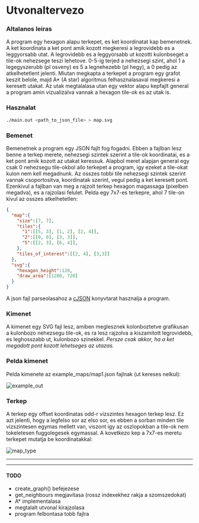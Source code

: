 # Utvonaltervezo

### Altalanos leiras

A program egy hexagon alapu terkepet, es ket koordinatat kap bemenetnek.
A ket koordinata a ket pont amik kozott megkeresi a legrovidebb es a
leggyorsabb utat. A legrovidebb es a leggyorsabb ut kozotti kulonbseget
a tile-ok nehezsege teszi lehetove. 0-5-ig terjed a nehezsegi szint,
ahol 1 a legegyszerubb (pl osveny) es 5 a legnehezebb (pl hegy), a 0 pedig
az atkelhetetlent jelenti. Miutan megkapta a terkepet a program egy grafot 
keszit belole, majd A\* (A star) algoritmus felhasznalasaval megkeresi a keresett
utakat. Az utak megtalalasa utan egy vektor alapu kepfajlt general a program amin
vizualizalva vannak a hexagon tile-ok es az utak is.

### Hasznalat

```bash
./main.out <path_to_json_file> > map.svg
```

### Bemenet

Bemenetnek a program egy JSON fajlt fog fogadni. Ebben a fajlban lesz
benne a terkep merete, nehezsegi szintek szerint a tile-ok koordinatai,
es a ket pont amik kozott az utakat keressuk. Alapbol meret alapjan
general egy csak 0 nehezsegu tile-okbol allo terkepet a program, igy
ezeket a tile-okat kulon nem kell megadnunk. Az osszes tobbi tile
nehezsegi szintek szerint vannak csoportositva, koordinatak szerint, vegul
pedig a ket keresett pont.
Ezenkivul a fajlban van meg a rajzolt terkep hexagon magassaga (pixelben
megadva), es a rajzolasi felulet.
Pelda egy 7x7-es terkepre, ahol 7 tile-on kivul az osszes atkelhetetlen:

```json
{
  "map":{
    "size":[7, 7],
    "tiles":{
      "1":[[5, 3], [1, 2], [2, 4]],
      "2":[[0, 0], [3, 3]],
      "5":[[2, 3], [6, 4]],
    },
    "tiles_of_interest":[[2, 4], [3,3]]
  },
  "svg":{
    "hexagon_height":120,
    "draw_area":[1280, 720]
  }
}
```

A json fajl parseolasahoz a [cJSON](https://github.com/DaveGamble/cJSON) konyvtarat hasznalja a program.

### Kimenet

A kimenet egy SVG fajl lesz, amiben meglesznek kolonboztetve grafikusan
a kulonbozo nehezsegu tile-ok, es ra lesz rajzolva a kiszamitott legrovidebb, es
leghosszabb ut, kulonbozo szinekkel. *Persze csak akkor, ha a ket megadott
pont kozott lehetseges az utazas.*

### Pelda kimenet

Pelda kimenete az example\_maps/map1.json fajlnak (ut kereses nelkul):

![example\_out](https://i.imgur.com/0qw5YC9.png, "example_out")

### Terkep

A terkep egy offset koordinatas odd-r vizszintes hexagon terkep lesz. Ez
azt jelenti, hogy a legfelso sor az elso sor, es ebben a sorban minden
tile vizszintesen egymas mellett van, viszont igy az oszlopokban a
tile-ok nem tokeletesen fuggolegesek egymassal.
A kovetkezo kep a 7x7-es meretu terkepet mutatja be koordinatakkal:


![map\_type](https://imgur.com/fCVrqn6.png "map_type")

---
---

#### TODO

* create\_graph() befejezese
* get\_neighbours megjavitasa (rossz indexekhez rakja a szomszedokat)
* A\* implementalasa
* megtalalt utvonal kirajzolasa
* program felbontasa tobb fajlra

<!--https://stackoverflow.com/a/25986884-->
